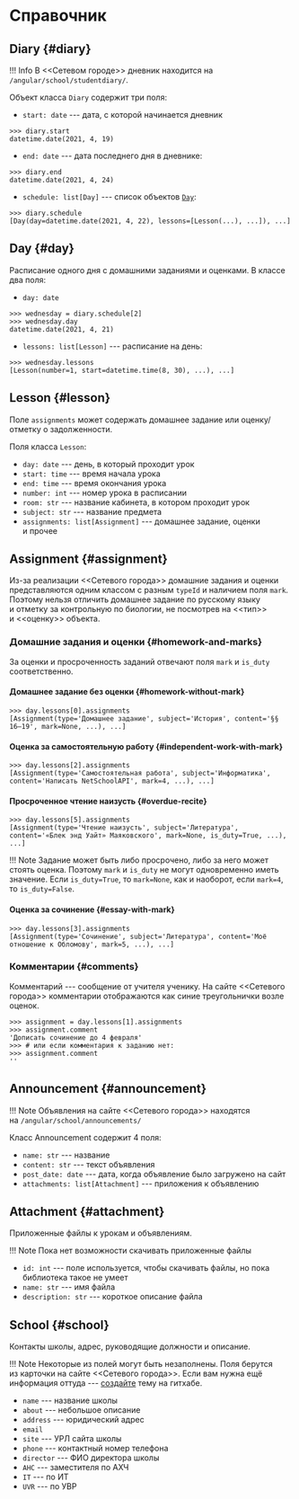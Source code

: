 # Справочник

## Diary {#diary}

!!! Info
    В <<Сетевом городе>> дневник находится на `/angular/school/studentdiary/`.

Объект класса `Diary` содержит три поля:

* `start: date` --- дата, с которой начинается дневник

```pycon
>>> diary.start
datetime.date(2021, 4, 19)
```

* `end: date` --- дата последнего дня в дневнике:

```pycon
>>> diary.end
datetime.date(2021, 4, 24)
```

* `schedule: list[Day]` --- список объектов [`Day`](#day):

```pycon
>>> diary.schedule
[Day(day=datetime.date(2021, 4, 22), lessons=[Lesson(...), ...]), ...]
```

## Day {#day}

Расписание одного дня с домашними заданиями и оценками. В классе два поля:

* `day: date`

```pycon
>>> wednesday = diary.schedule[2]
>>> wednesday.day
datetime.date(2021, 4, 21)
```

* `lessons: list[Lesson]` --- расписание на день:

```pycon
>>> wednesday.lessons
[Lesson(number=1, start=datetime.time(8, 30), ...), ...]
```

## Lesson {#lesson}

Поле `assignments` может содержать домашнее задание или оценку/отметку о задолженности.

Поля класса `Lesson`:

* `day: date` --- день, в который проходит урок
* `start: time` --- время начала урока
* `end: time` --- время окончания урока
* `number: int` --- номер урока в расписании
* `room: str` --- название кабинета, в котором проходит урок
* `subject: str` --- название предмета
* `assignments: list[Assignment]` --- домашнее задание, оценки и прочее

## Assignment {#assignment}

Из-за реализации <<Сетевого города>> домашние задания и оценки представляются одним классом с разным `typeId` и наличием поля `mark`. Поэтому нельзя отличить домашнее задание по русскому языку и отметку за контрольную по биологии, не посмотрев на <<тип>> и <<оценку>> объекта.

### Домашние задания и оценки {#homework-and-marks}

За оценки и просроченность заданий отвечают поля `mark` и `is_duty` соответственно.

#### Домашнее задание без оценки {#homework-without-mark}

```pycon
>>> day.lessons[0].assignments
[Assignment(type='Домашнее задание', subject='История', content='§§ 16–19', mark=None, ...), ...]
```

#### Оценка за самостоятельную работу {#independent-work-with-mark}

```pycon
>>> day.lessons[2].assignments
[Assignment(type='Самостоятельная работа', subject='Информатика', content='Написать NetSchoolAPI', mark=4, ...), ...]
```

#### Просроченное чтение наизусть {#overdue-recite}

```pycon
>>> day.lessons[5].assignments
[Assignment(type='Чтение наизусть', subject='Литература', content='«Блек энд Уайт» Маяковского', mark=None, is_duty=True, ...), ...]
```

!!! Note
    Задание может быть либо просрочено, либо за него может стоять оценка. Поэтому `mark` и `is_duty` не могут одновременно иметь значение. Если `is_duty=True`, то `mark=None`, как и наоборот, если `mark=4`, то `is_duty=False`.

#### Оценка за сочинение {#essay-with-mark}

```pycon
>>> day.lessons[3].assignments
[Assignment(type='Сочинение', subject='Литература', content='Моё отношение к Обломову', mark=5, ...), ...]
```

### Комментарии {#comments}

Комментарий --- сообщение от учителя ученику. На сайте <<Сетевого города>> комментарии отображаются как синие треугольнички возле оценок.

```pycon
>>> assignment = day.lessons[1].assignments
>>> assignment.comment
'Дописать сочинение до 4 февраля'
>>> # или если комментария к заданию нет:
>>> assignment.comment
''
```

## Announcement {#announcement}

!!! Note
    Объявления на сайте <<Сетевого города>> находятся на `/angular/school/announcements/`

Класс Announcement содержит 4 поля:

* `name: str` --- название
* `content: str` --- текст объявления
* `post_date: date` --- дата, когда объявление было загружено на сайт
* `attachments: list[Attachment]` --- приложения к объявлению

## Attachment {#attachment}

Приложенные файлы к урокам и объявлениям.

!!! Note
    Пока нет возможности скачивать приложенные файлы

* `id: int` --- поле используется, чтобы скачивать файлы, но пока библиотека такое не умеет
* `name: str` --- имя файла
* `description: str` --- короткое описание файла

## School {#school}

Контакты школы, адрес, руководящие должности и описание.

!!! Note
    Некоторые из полей могут быть незаполнены. Поля берутся из карточки на сайте <<Сетевого города>>. Если вам нужна ещё информация оттуда --- [создайте](https://github.com/nm17/netschoolapi/issues) тему на гитхабе.

* `name` --- название школы
* `about` --- небольшое описание
* `address` --- юридический адрес
* `email`
* `site` --- УРЛ сайта школы
* `phone` --- контактный номер телефона
* `director` --- ФИО директора школы
* `AHC` --- заместителя по АХЧ
* `IT` --- по ИТ
* `UVR` --- по УВР
